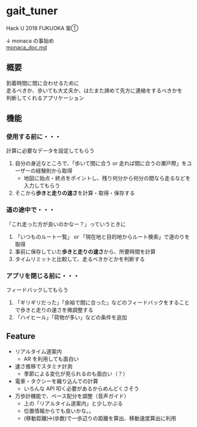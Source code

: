 # gait_tuner
Hack U 2018 FUKUOKA 案➀

↓ monaca の事始め  
[monaca_doc.md](https://github.com/SosysPBL2018/gait_tuner/blob/master/monaca_doc.md)

## 概要
到着時間に間に合わせるために  
走るべきか、歩いても大丈夫か、はたまた諦めて先方に連絡をするべきかを  
判断してくれるアプリケーション  

## 機能
### 使用する前に・・・
計算に必要なデータを設定してもらう
1. 自分の身近なところで、「歩いて間に合う or 走れば間に合うの瀬戸際」をユーザーの経験則から取得  
   -  地図に始点・終点をポイントし、残り何分から何分の間なら走るなどを入力してもらう
2. そこから**歩きと走りの速さ**を計算・取得・保存する  

### 道の途中で・・・
「これ走った方が良いのかなー？」っていうときに
1. 「いつものルート一覧」 or 「現在地と目的地からルート検索」で道のりを取得
2. 事前に保存していた**歩きと走りの速さ**から、所要時間を計算
3. タイムリミットと比較して、走るべきかとかを判断する

### アプリを閉じる前に・・・
フィードバックしてもらう  
1. 「ギリギリだった」「余裕で間に合った」などのフィードバックをすることで歩きと走りの速さを微調整する  
2. 「ハイヒール」「荷物が多い」などの条件を追加  

## Feature
* リアルタイム道案内
  - AR を利用しても面白い
* 速さ推移でスタミナ計測
  - 季節による変化が見られるのも面白い（？）
* 電車・タクシーを織り込んでの計算
  - いろんな API 叩く必要があるからめんどくさそう
* 万歩計機能で、ペース配分を調整（音声ガイド）
  - 上の「リアルタイム道案内」と少しかぶる
  - 位置情報からでも良いかな。。
  - (移動距離)➗(歩数)で一歩辺りの距離を算出、移動速度算出に利用
